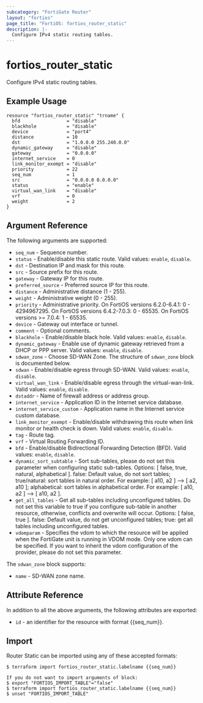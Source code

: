 ```yaml
---
subcategory: "FortiGate Router"
layout: "fortios"
page_title: "FortiOS: fortios_router_static"
description: |-
  Configure IPv4 static routing tables.
---
```


# fortios_router_static
Configure IPv4 static routing tables.

## Example Usage

```hcl
resource "fortios_router_static" "trname" {
  bfd                 = "disable"
  blackhole           = "disable"
  device              = "port4"
  distance            = 10
  dst                 = "1.0.0.0 255.240.0.0"
  dynamic_gateway     = "disable"
  gateway             = "0.0.0.0"
  internet_service    = 0
  link_monitor_exempt = "disable"
  priority            = 22
  seq_num             = 1
  src                 = "0.0.0.0 0.0.0.0"
  status              = "enable"
  virtual_wan_link    = "disable"
  vrf                 = 0
  weight              = 2
}
```

## Argument Reference

The following arguments are supported:

* `seq_num` - Sequence number.
* `status` - Enable/disable this static route. Valid values: `enable`, `disable`.
* `dst` - Destination IP and mask for this route.
* `src` - Source prefix for this route.
* `gateway` - Gateway IP for this route.
* `preferred_source` - Preferred source IP for this route.
* `distance` - Administrative distance (1 - 255).
* `weight` - Administrative weight (0 - 255).
* `priority` - Administrative priority. On FortiOS versions 6.2.0-6.4.1: 0 - 4294967295. On FortiOS versions 6.4.2-7.0.3: 0 - 65535. On FortiOS versions >= 7.0.4: 1 - 65535.
* `device` - Gateway out interface or tunnel.
* `comment` - Optional comments.
* `blackhole` - Enable/disable black hole. Valid values: `enable`, `disable`.
* `dynamic_gateway` - Enable use of dynamic gateway retrieved from a DHCP or PPP server. Valid values: `enable`, `disable`.
* `sdwan_zone` - Choose SD-WAN Zone. The structure of `sdwan_zone` block is documented below.
* `sdwan` - Enable/disable egress through SD-WAN. Valid values: `enable`, `disable`.
* `virtual_wan_link` - Enable/disable egress through the virtual-wan-link. Valid values: `enable`, `disable`.
* `dstaddr` - Name of firewall address or address group.
* `internet_service` - Application ID in the Internet service database.
* `internet_service_custom` - Application name in the Internet service custom database.
* `link_monitor_exempt` - Enable/disable withdrawing this route when link monitor or health check is down. Valid values: `enable`, `disable`.
* `tag` - Route tag.
* `vrf` - Virtual Routing Forwarding ID.
* `bfd` - Enable/disable Bidirectional Forwarding Detection (BFD). Valid values: `enable`, `disable`.
* `dynamic_sort_subtable` - Sort sub-tables, please do not set this parameter when configuring static sub-tables. Options: [ false, true, natural, alphabetical ]. false: Default value, do not sort tables; true/natural: sort tables in natural order. For example: [ a10, a2 ] --> [ a2, a10 ]; alphabetical: sort tables in alphabetical order. For example: [ a10, a2 ] --> [ a10, a2 ].
* `get_all_tables` - Get all sub-tables including unconfigured tables. Do not set this variable to true if you configure sub-table in another resource, otherwise, conflicts and overwrite will occur. Options: [ false, true ]. false: Default value, do not get unconfigured tables; true: get all tables including unconfigured tables. 
* `vdomparam` - Specifies the vdom to which the resource will be applied when the FortiGate unit is running in VDOM mode. Only one vdom can be specified. If you want to inherit the vdom configuration of the provider, please do not set this parameter.

The `sdwan_zone` block supports:

* `name` - SD-WAN zone name.


## Attribute Reference

In addition to all the above arguments, the following attributes are exported:
* `id` - an identifier for the resource with format {{seq_num}}.

## Import

Router Static can be imported using any of these accepted formats:
```
$ terraform import fortios_router_static.labelname {{seq_num}}

If you do not want to import arguments of block:
$ export "FORTIOS_IMPORT_TABLE"="false"
$ terraform import fortios_router_static.labelname {{seq_num}}
$ unset "FORTIOS_IMPORT_TABLE"
```
